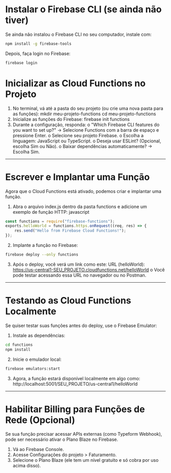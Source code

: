 # Instalar o Firebase CLI (se ainda não tiver)
Se ainda não instalou o Firebase CLI no seu computador, instale com:
```sh
npm install -g firebase-tools
```
Depois, faça login no Firebase:
```sh
firebase login
```

# Inicializar as Cloud Functions no Projeto
1.	No terminal, vá até a pasta do seu projeto (ou crie uma nova pasta para as funções):
mkdir meu-projeto-functions
cd meu-projeto-functions
2.	Inicialize as funções do Firebase:
firebase init functions
3.	Durante a configuração, responda:
o	"Which Firebase CLI features do you want to set up?" → Selecione Functions com a barra de espaço e pressione Enter.
o	Selecione seu projeto Firebase.
o	Escolha a linguagem: JavaScript ou TypeScript.
o	Deseja usar ESLint? (Opcional, escolha Sim ou Não).
o	Baixar dependências automaticamente? → Escolha Sim.
________________________________________
# Escrever e Implantar uma Função
Agora que o Cloud Functions está ativado, podemos criar e implantar uma função.
1.	Abra o arquivo index.js dentro da pasta functions e adicione um exemplo de função HTTP:
javascript
```js
const functions = require("firebase-functions");
exports.helloWorld = functions.https.onRequest((req, res) => {
    res.send("Hello from Firebase Cloud Functions!");
});
```
2.	Implante a função no Firebase:
```sh
firebase deploy --only functions
```
3.	Após o deploy, você verá um link como este:
URL (helloWorld): https://us-central1-SEU_PROJETO.cloudfunctions.net/helloWorld
o	Você pode testar acessando essa URL no navegador ou no Postman.
________________________________________
# Testando as Cloud Functions Localmente
Se quiser testar suas funções antes do deploy, use o Firebase Emulator:
1.	Instale as dependências:
```sh
cd functions
npm install
```
2.	Inicie o emulador local:
```sh
firebase emulators:start
```
3.	Agora, a função estará disponível localmente em algo como:
http://localhost:5001/SEU_PROJETO/us-central1/helloWorld
________________________________________
# Habilitar Billing para Funções de Rede (Opcional)
Se sua função precisar acessar APIs externas (como Typeform Webhook), pode ser necessário ativar o Plano Blaze no Firebase.
1.	Vá ao Firebase Console.
2.	Acesse Configurações do projeto > Faturamento.
3.	Selecione o Plano Blaze (ele tem um nível gratuito e só cobra por uso acima disso).

